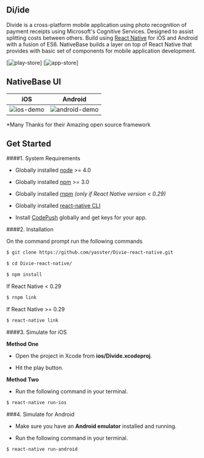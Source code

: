 ## Di\/ide 

Divide is a cross-platform mobile application using photo recognition of payment receipts using Microsoft's Cognitive Services. Designed to assist splitting costs between others. Build using [React Native](https://facebook.github.io/react-native/) for iOS and Android with a fusion of ES6. NativeBase builds a layer on top of React Native that provides with basic set of components for mobile application development.

[![play-store](https://strapmobile.com/wp-content/uploads/2016/02/google-play-200.png)] [![app-store](https://strapmobile.com/wp-content/uploads/2016/02/app-store-200.png)]

## NativeBase UI

iOS | Android
 :--:| :-----:
 ![ios-demo](./Screenshots/iOS/demo.gif) | ![android-demo](./Screenshots/android/demo.gif)
 *Many Thanks for their Amazing open source framework


## Get Started

####1. System Requirements

* Globally installed [node](https://nodejs.org/en/) >= 4.0

* Globally installed [npm](https://www.npmjs.org/) >= 3.0

* Globally installed [rnpm](https://github.com/rnpm/rnpm) *(only if React Native version < 0.29)*

* Globally installed [react-native CLI](https://facebook.github.io/react-native/docs/getting-started.html)

* Install [CodePush](https://microsoft.github.io/code-push/) globally and get keys for your app.



####2. Installation

On the command prompt run the following commands

```sh
$ git clone https://github.com/yasster/Divie-react-native.git

$ cd Divie-react-native/

$ npm install
```

If React Native < 0.29

```sh
$ rnpm link
```

If React Native >= 0.29

```sh
$ react-native link
```

####3. Simulate for iOS

**Method One**

*	Open the project in Xcode from **ios/Divide.xcodeproj**.

*	Hit the play button.


**Method Two**

*	Run the following command in your terminal.

```sh
$ react-native run-ios
```

###4. Simulate for Android

*	Make sure you have an **Android emulator** installed and running.

*	Run the following command in your terminal.

```sh
$ react-native run-android
```
